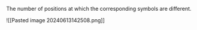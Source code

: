 The number of positions at which the corresponding symbols are different.

![[Pasted image 20240613142508.png]]